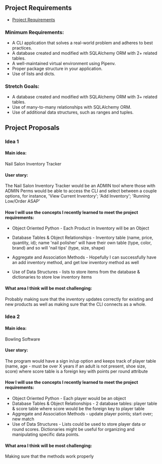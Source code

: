 


## Project Requirements

- [Project Requirements](https://my.learn.co/courses/653/pages/phase-3-project-cli?module_item_id=95439)

### Minimum Requirements:

* A CLI application that solves a real-world problem and adheres to best practices.
* A database created and modified with SQLAlchemy ORM with 2+ related tables.
* A well-maintained virtual environment using Pipenv.
* Proper package structure in your application.
* Use of lists and dicts.

### Stretch Goals:

* A database created and modified with SQLAlchemy ORM with 3+ related tables.
* Use of many-to-many relationships with SQLAlchemy ORM.
* Use of additional data structures, such as ranges and tuples.


## Project Proposals

### Idea 1

#### Main idea: 
Nail Salon Inventory Tracker 

#### User story: 
The Nail Salon Inventory Tracker would be an ADMIN tool where those with ADMIN Perms would be able to access the CLI and select between a couple options, for instance, 'View Current Inventory'; 'Add Inventory'; 'Running Low/Order ASAP'


#### How I will use the concepts I recently learned to meet the project requirements:

- Object Oriented Python - Each Product in Inventory will be an Object 

-  Database Tables & Object Relationships - Inventory table (name, price, quantity, id); name 'nail polisher' will have their own table (type, color, brand) and so will 'nail tips' (type, size, shape) 

- Aggregate and Association Methods - Hopefully I can successfully have an add inventory method, and get low inventory method as well

- Use of Data Structures - lists to store items from the database & dictionaries to store low inventory items 

#### What area I think will be most challenging: 
Probably making sure that the inventory updates correctly for existing and new products as well as making sure that the CLI connects as a whole.


### Idea 2

#### Main idea: 
Bowling Software 

#### User story: 
The program would have a sign in/up option and keeps track of player table (name, age - must be over X years if an adult is not present, shoe size, score) where score table is a foreign key with points per round attribute

#### How I will use the concepts I recently learned to meet the project requirements:

- Object Oriented Python - Each player would be an object 
- Database Tables & Object Relationships - 2 database tables: player table & score table where score would be the foreign key to player table 
- Aggregate and Association Methods - update player points; start over; new match 
- Use of Data Structures - Lists could be used to store player data or round scores. Dictionaries might be useful for organizing and manipulating specific data points.

#### What area I think will be most challenging: 
Making sure that the methods work properly






